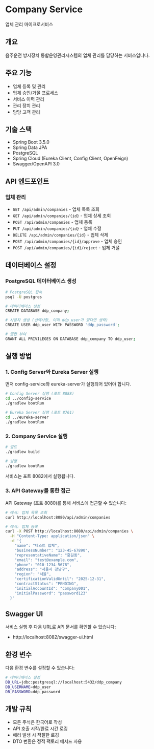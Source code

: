 # Company Service

업체 관리 마이크로서비스

## 개요

음주운전 방지장치 통합운영관리시스템의 업체 관리를 담당하는 서비스입니다.

## 주요 기능

- 업체 등록 및 관리
- 업체 승인/거절 프로세스
- 서비스 이력 관리
- 관리 장치 관리
- 담당 고객 관리

## 기술 스택

- Spring Boot 3.5.0
- Spring Data JPA
- PostgreSQL
- Spring Cloud (Eureka Client, Config Client, OpenFeign)
- Swagger/OpenAPI 3.0

## API 엔드포인트

### 업체 관리

- `GET /api/admin/companies` - 업체 목록 조회
- `GET /api/admin/companies/{id}` - 업체 상세 조회
- `POST /api/admin/companies` - 업체 등록
- `PUT /api/admin/companies/{id}` - 업체 수정
- `DELETE /api/admin/companies/{id}` - 업체 삭제
- `POST /api/admin/companies/{id}/approve` - 업체 승인
- `POST /api/admin/companies/{id}/reject` - 업체 거절

## 데이터베이스 설정

### PostgreSQL 데이터베이스 생성

```bash
# PostgreSQL 접속
psql -U postgres

# 데이터베이스 생성
CREATE DATABASE ddp_company;

# 사용자 생성 (선택사항, 이미 ddp_user가 있다면 생략)
CREATE USER ddp_user WITH PASSWORD 'ddp_password';

# 권한 부여
GRANT ALL PRIVILEGES ON DATABASE ddp_company TO ddp_user;
```

## 실행 방법

### 1. Config Server와 Eureka Server 실행

먼저 config-service와 eureka-server가 실행되어 있어야 합니다.

```bash
# Config Server 실행 (포트 8888)
cd ../config-service
./gradlew bootRun

# Eureka Server 실행 (포트 8761)
cd ../eureka-server
./gradlew bootRun
```

### 2. Company Service 실행

```bash
# 빌드
./gradlew build

# 실행
./gradlew bootRun
```

서비스는 포트 8082에서 실행됩니다.

### 3. API Gateway를 통한 접근

API Gateway (포트 8080)를 통해 서비스에 접근할 수 있습니다:

```bash
# 예시: 업체 목록 조회
curl http://localhost:8080/api/admin/companies

# 예시: 업체 등록
curl -X POST http://localhost:8080/api/admin/companies \
  -H "Content-Type: application/json" \
  -d '{
    "name": "테스트 업체",
    "businessNumber": "123-45-67890",
    "representativeName": "홍길동",
    "email": "test@example.com",
    "phone": "010-1234-5678",
    "address": "서울시 강남구",
    "region": "서울",
    "certificationValidUntil": "2025-12-31",
    "contractStatus": "PENDING",
    "initialAccountId": "company001",
    "initialPassword": "password123"
  }'
```

## Swagger UI

서비스 실행 후 다음 URL로 API 문서를 확인할 수 있습니다:

- http://localhost:8082/swagger-ui.html

## 환경 변수

다음 환경 변수를 설정할 수 있습니다:

```bash
# 데이터베이스 설정
DB_URL=jdbc:postgresql://localhost:5432/ddp_company
DB_USERNAME=ddp_user
DB_PASSWORD=ddp_password
```

## 개발 규칙

- 모든 주석은 한국어로 작성
- API 호출 시작/완료 시간 로깅
- 에러 발생 시 적절한 로깅
- DTO 변환은 정적 팩토리 메서드 사용
